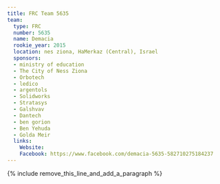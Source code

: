 ```yaml
---
title: FRC Team 5635
team:
  type: FRC
  number: 5635
  name: Demacia
  rookie_year: 2015
  location: nes ziona, HaMerkaz (Central), Israel
  sponsors:
  - ministry of education
  - The City of Ness Ziona
  - Orbotech
  - ledico
  - argentols
  - Solidworks
  - Stratasys
  - Galshvav
  - Dantech
  - ben gorion
  - Ben Yehuda
  - Golda Meir
  links:
    Website: 
    Facebook: https://www.facebook.com/demacia-5635-582710275184237
---
```


{% include remove_this_line_and_add_a_paragraph %}